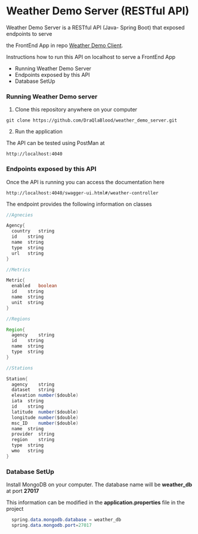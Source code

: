 # Weather Demo Server (RESTful API)

Weather Demo Server is a RESTful API (Java- Spring Boot) that exposed endpoints to serve

the FrontEnd App in repo [Weather Demo Client](https://github.com/DraQlaBlood/weather_demo_client).

Instructions how to run this API on localhost to serve a FrontEnd App
  * Running Weather Demo Server
  * Endpoints exposed by this API
  * Database SetUp

### Running Weather Demo server

1. Clone this repository anywhere on your computer

```
git clone https://github.com/DraQlaBlood/weather_demo_server.git
```

2. Run the application

The API can be tested using PostMan at

```
http://localhost:4040
```

### Endpoints exposed by this API

Once the API is running you can access the documentation here

```
http://localhost:4040/swagger-ui.html#/weather-controller
```

The endpoint provides the following information on classes

```java
//Agnecies

Agency{
  country	string
  id	string
  name	string
  type	string
  url	string
}

//Metrics

Metric{
  enabled	boolean
  id	string
  name	string
  unit	string
}

//Regions

Region{
  agency	string
  id	string
  name	string
  type	string
}

//Stations

Station{
  agency	string
  dataset	string
  elevation	number($double)
  iata	string
  id	string
  latitude	number($double)
  longitude	number($double)
  msc_ID	number($double)
  name	string
  provider	string
  region	string
  type	string
  wmo	string
}
```

### Database SetUp

Install MongoDB on your computer. The database name will be **weather_db** at port **27017**

This information can be modified in the **application.properties** file in the project

```java
  spring.data.mongodb.database = weather_db
  spring.data.mongodb.port=27017
```

